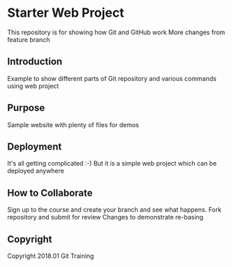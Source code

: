 # Starter Web Project

This repository is for showing how Git and GitHub work
More changes from feature branch 
## Introduction
Example to show different parts of Git repository and various commands using web project

## Purpose

Sample website with plenty of files for demos

## Deployment
It's all getting complicated :-) But it is a simple web project which can be deployed anywhere

## How to Collaborate
Sign up to the course and create your branch and see what happens.
Fork repository and submit for review
Changes to demonstrate re-basing

## Copyright
Copyright 2018.01 Git Training